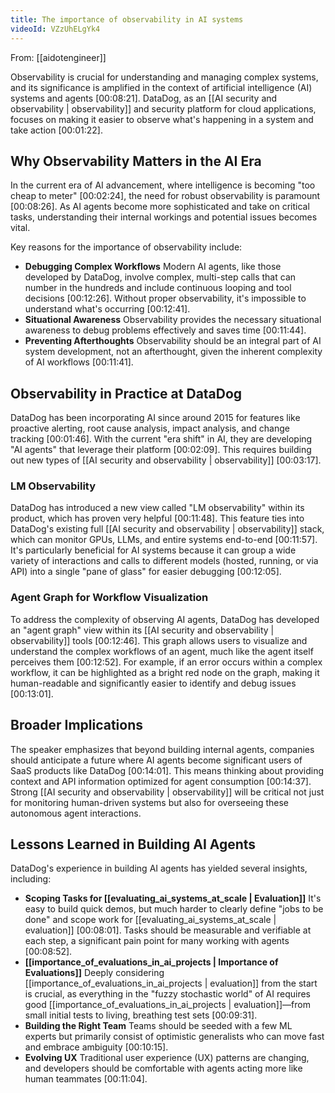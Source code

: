 ```yaml
---
title: The importance of observability in AI systems
videoId: VZzUhELgYk4
---
```


From: [[aidotengineer]] <br/> 

Observability is crucial for understanding and managing complex systems, and its significance is amplified in the context of artificial intelligence (AI) systems and agents <a class="yt-timestamp" data-t="00:08:21">[00:08:21]</a>. DataDog, as an [[AI security and observability | observability]] and security platform for cloud applications, focuses on making it easier to observe what's happening in a system and take action <a class="yt-timestamp" data-t="00:01:22">[00:01:22]</a>.

## Why Observability Matters in the AI Era

In the current era of AI advancement, where intelligence is becoming "too cheap to meter" <a class="yt-timestamp" data-t="00:02:24">[00:02:24]</a>, the need for robust observability is paramount <a class="yt-timestamp" data-t="00:08:26">[00:08:26]</a>. As AI agents become more sophisticated and take on critical tasks, understanding their internal workings and potential issues becomes vital.

Key reasons for the importance of observability include:
*   **Debugging Complex Workflows** Modern AI agents, like those developed by DataDog, involve complex, multi-step calls that can number in the hundreds and include continuous looping and tool decisions <a class="yt-timestamp" data-t="00:12:26">[00:12:26]</a>. Without proper observability, it's impossible to understand what's occurring <a class="yt-timestamp" data-t="00:12:41">[00:12:41]</a>.
*   **Situational Awareness** Observability provides the necessary situational awareness to debug problems effectively and saves time <a class="yt-timestamp" data-t="00:11:44">[00:11:44]</a>.
*   **Preventing Afterthoughts** Observability should be an integral part of AI system development, not an afterthought, given the inherent complexity of AI workflows <a class="yt-timestamp" data-t="00:11:41">[00:11:41]</a>.

## Observability in Practice at DataDog

DataDog has been incorporating AI since around 2015 for features like proactive alerting, root cause analysis, impact analysis, and change tracking <a class="yt-timestamp" data-t="00:01:46">[00:01:46]</a>. With the current "era shift" in AI, they are developing "AI agents" that leverage their platform <a class="yt-timestamp" data-t="00:02:09">[00:02:09]</a>. This requires building out new types of [[AI security and observability | observability]] <a class="yt-timestamp" data-t="00:03:17">[00:03:17]</a>.

### LM Observability

DataDog has introduced a new view called "LM observability" within its product, which has proven very helpful <a class="yt-timestamp" data-t="00:11:48">[00:11:48]</a>. This feature ties into DataDog's existing full [[AI security and observability | observability]] stack, which can monitor GPUs, LLMs, and entire systems end-to-end <a class="yt-timestamp" data-t="00:11:57">[00:11:57]</a>. It's particularly beneficial for AI systems because it can group a wide variety of interactions and calls to different models (hosted, running, or via API) into a single "pane of glass" for easier debugging <a class="yt-timestamp" data-t="00:12:05">[00:12:05]</a>.

### Agent Graph for Workflow Visualization

To address the complexity of observing AI agents, DataDog has developed an "agent graph" view within its [[AI security and observability | observability]] tools <a class="yt-timestamp" data-t="00:12:46">[00:12:46]</a>. This graph allows users to visualize and understand the complex workflows of an agent, much like the agent itself perceives them <a class="yt-timestamp" data-t="00:12:52">[00:12:52]</a>. For example, if an error occurs within a complex workflow, it can be highlighted as a bright red node on the graph, making it human-readable and significantly easier to identify and debug issues <a class="yt-timestamp" data-t="00:13:01">[00:13:01]</a>.

## Broader Implications

The speaker emphasizes that beyond building internal agents, companies should anticipate a future where AI agents become significant users of SaaS products like DataDog <a class="yt-timestamp" data-t="00:14:01">[00:14:01]</a>. This means thinking about providing context and API information optimized for agent consumption <a class="yt-timestamp" data-t="00:14:37">[00:14:37]</a>. Strong [[AI security and observability | observability]] will be critical not just for monitoring human-driven systems but also for overseeing these autonomous agent interactions.

## Lessons Learned in Building AI Agents

DataDog's experience in building AI agents has yielded several insights, including:
*   **Scoping Tasks for [[evaluating_ai_systems_at_scale | Evaluation]]** It's easy to build quick demos, but much harder to clearly define "jobs to be done" and scope work for [[evaluating_ai_systems_at_scale | evaluation]] <a class="yt-timestamp" data-t="00:08:01">[00:08:01]</a>. Tasks should be measurable and verifiable at each step, a significant pain point for many working with agents <a class="yt-timestamp" data-t="00:08:52">[00:08:52]</a>.
*   **[[importance_of_evaluations_in_ai_projects | Importance of Evaluations]]** Deeply considering [[importance_of_evaluations_in_ai_projects | evaluation]] from the start is crucial, as everything in the "fuzzy stochastic world" of AI requires good [[importance_of_evaluations_in_ai_projects | evaluation]]—from small initial tests to living, breathing test sets <a class="yt-timestamp" data-t="00:09:31">[00:09:31]</a>.
*   **Building the Right Team** Teams should be seeded with a few ML experts but primarily consist of optimistic generalists who can move fast and embrace ambiguity <a class="yt-timestamp" data-t="00:10:15">[00:10:15]</a>.
*   **Evolving UX** Traditional user experience (UX) patterns are changing, and developers should be comfortable with agents acting more like human teammates <a class="yt-timestamp" data-t="00:11:04">[00:11:04]</a>.
